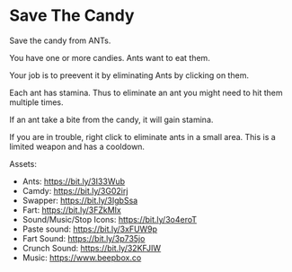 # Save The Candy

Save the candy from ANTs.

You have one or more candies. Ants want to eat them.

Your job is to preevent it by eliminating Ants by clicking on them.

Each ant has stamina. Thus to eliminate an ant you might need to hit them multiple times.

If an ant take a bite from the candy, it will gain stamina.

If you are in trouble, right click to eliminate ants in a small area. This is a limited weapon and has a cooldown.



Assets:
- Ants: https://bit.ly/3I33Wub
- Camdy: https://bit.ly/3G02irj
- Swapper: https://bit.ly/3IgbSsa
- Fart: https://bit.ly/3FZkMIx
- Sound/Music/Stop Icons: https://bit.ly/3o4eroT
- Paste sound: https://bit.ly/3xFUW9p
- Fart Sound: https://bit.ly/3p735jo
- Crunch Sound: https://bit.ly/32KFJIW
- Music: https://www.beepbox.co